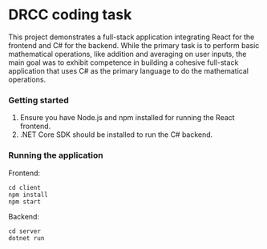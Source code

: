 # DRCC coding task
This project demonstrates a full-stack application integrating React for the frontend and C# for the backend. While the primary task is to perform basic mathematical operations, like addition and averaging on user inputs, the main goal was to exhibit competence in building a cohesive full-stack application that uses C# as the primary language to do the mathematical operations.

### Getting started
1. Ensure you have Node.js and npm installed for running the React frontend.
2. .NET Core SDK should be installed to run the C# backend.

### Running the application
Frontend:
```
cd client
npm install
npm start
```

Backend:
```
cd server
dotnet run
```
